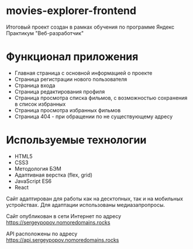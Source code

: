 # movies-explorer-frontend

Итоговый проект создан в рамках обучения по программе Яндекс Практикум "Веб-разработчик"

# Функционал приложения

- Главная страница с основной информацией о проекте
- Страница регистрации нового пользователя
- Страница входа
- Страница редактирования профиля
- Страница просмотра списка фильмов, с возможностью сохранения в список избранных
- Страница просмотра избранных фильмов
- Страница 404 - при обращении по не существующему адресу

# Используемые технологии
- HTML5
- CSS3
- Методология БЭМ
- Адаптивная верстка (flex, grid)
- JavaScript ES6
- React

Сайт адаптирован для работы как на десктопных, так и на мобильных устройствах. Для адаптации использованы медиазапропросы.

Сайт опубликован в сети Интернет по адресу
https://sergeypopov.nomoredomains.rocks

API расположены по адресу
https://api.sergeypopov.nomoredomains.rocks



